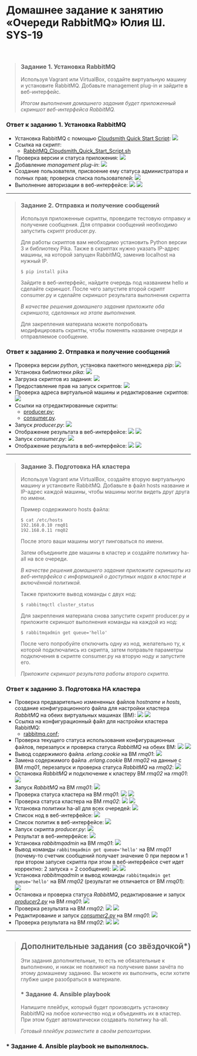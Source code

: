 # Домашнее задание к занятию «Очереди RabbitMQ» Юлия Ш. SYS-19
$~$
> ### Задание 1. Установка RabbitMQ
> 
> Используя Vagrant или VirtualBox, создайте виртуальную машину и установите RabbitMQ.
> Добавьте management plug-in и зайдите в веб-интерфейс.
> 
> *Итогом выполнения домашнего задания будет приложенный скриншот веб-интерфейса RabbitMQ.*
> 
### Ответ к заданию 1. Установка RabbitMQ
* Установка RabbitMQ с помощью [Cloudsmith Quick Start Script](https://www.rabbitmq.com/install-debian.html#apt-quick-start-cloudsmith):
![](img/sysdb-4.1.1.png)
* Ссылка на скрипт:
  - [RabbitMQ_Cloudsmith_Quick_Start_Script.sh](conf/sysdb-4/RabbitMQ_Cloudsmith_Quick_Start_Script.sh)
* Проверка версии и статуса приложения:
![](img/sysdb-4.1.2.png)
* Добавление *management plug-in*:
![](img/sysdb-4.1.3.png)
* Создание пользователя, присвоение ему статуса администратора и полных прав; проверка списка пользователей:
![](img/sysdb-4.1.4.png)
* Выполнение авторизации в веб-интерфейсе:
![](img/sysdb-4.1.5.png)
![](img/sysdb-4.1.6.png)
---
> ### Задание 2. Отправка и получение сообщений
> 
> Используя приложенные скрипты, проведите тестовую отправку и получение сообщения.
> Для отправки сообщений необходимо запустить скрипт producer.py.
> 
> Для работы скриптов вам необходимо установить Python версии 3 и библиотеку Pika.
> Также в скриптах нужно указать IP-адрес машины, на которой запущен RabbitMQ, заменив localhost на нужный IP.
> 
> ```shell script
> $ pip install pika
> ```
> 
> Зайдите в веб-интерфейс, найдите очередь под названием hello и сделайте скриншот.
> После чего запустите второй скрипт consumer.py и сделайте скриншот результата выполнения скрипта
> 
> *В качестве решения домашнего задания приложите оба скриншота, сделанных на этапе выполнения.*
> 
> Для закрепления материала можете попробовать модифицировать скрипты, чтобы поменять название очереди и отправляемое сообщение.
> 
### Ответ к заданию 2. Отправка и получение сообщений
* Проверка версии *python*, установка пакетного менеджера *pip*:
![](img/sysdb-4.2.1.png)
* Установка библиотеки *pika*:
![](img/sysdb-4.2.2.png)
* Загрузка скриптов из задания:
![](img/sysdb-4.2.3.png)
* Предоставление прав на запуск скриптов:
![](img/sysdb-4.2.4.png)
* Проверка адреса виртуальной машины и редактирование скриптов:
![](img/sysdb-4.2.5.png)
* Ссылки на отредактированные скрипты:
  - [producer.py](conf/sysdb-4/producer.py);
  - [consumer.py](conf/sysdb-4/consumer.py).
* Запуск *producer.py*:
![](img/sysdb-4.2.6.png)
* Отображение результата в веб-интерфейсе:
![](img/sysdb-4.2.7.png)
![](img/sysdb-4.2.8.png)
* Запуск *consumer.py*:
![](img/sysdb-4.2.9.png)
* Отображение результата в веб-интерфейсе:
![](img/sysdb-4.2.10.png)
![](img/sysdb-4.2.11.png)
---
> ### Задание 3. Подготовка HA кластера
> 
> Используя Vagrant или VirtualBox, создайте вторую виртуальную машину и установите RabbitMQ.
> Добавьте в файл hosts название и IP-адрес каждой машины, чтобы машины могли видеть друг друга по имени.
> 
> Пример содержимого hosts файла:
> ```shell script
> $ cat /etc/hosts
> 192.168.0.10 rmq01
> 192.168.0.11 rmq02
> ```
> После этого ваши машины могут пинговаться по имени.
> 
> Затем объедините две машины в кластер и создайте политику ha-all на все очереди.
> 
> *В качестве решения домашнего задания приложите скриншоты из веб-интерфейса с информацией о доступных нодах в кластере и включённой политикой.*
> 
> Также приложите вывод команды с двух нод:
> 
> ```shell script
> $ rabbitmqctl cluster_status
> ```
> 
> Для закрепления материала снова запустите скрипт producer.py и приложите скриншот выполнения команды на каждой из нод:
> 
> ```shell script
> $ rabbitmqadmin get queue='hello'
> ```
> 
> После чего попробуйте отключить одну из нод, желательно ту, к которой подключались из скрипта, затем поправьте параметры подключения в скрипте consumer.py на вторую ноду и запустите его.
> 
> *Приложите скриншот результата работы второго скрипта.*
> 
### Ответ к заданию 3. Подготовка HA кластера
* Проверка предварительно измененных файлов *hostname* и *hosts*, создание конфигурационного файла для настройки кластера *RabbitMQ* на обеих виртуальных машинах (ВМ):
![](img/sysdb-4.3.1.png)
![](img/sysdb-4.3.2.png)
* Ссылка на конфигурационный файл для настройки кластера RabbitMQ:
  - [rabbitmq.conf](conf/sysdb-4/rabbitmq.conf);
* Проверка текущего статуса использования конфигурационных файлов, перезапуск и проверка статуса *RabbitMQ* на обеих ВМ:
![](img/sysdb-4.3.3.png)
![](img/sysdb-4.3.4.png)
* Вывод содержимого файла *.erlang.cookie* на ВМ *rmq01*:
![](img/sysdb-4.3.5.png)
* Замена содержимого файла *.erlang.cookie* ВМ *rmq02* на данные с ВМ *rmq01*, перезапуск и проверка статуса *RabbitMQ* на *rmq02*:
![](img/sysdb-4.3.6.png)
* Остановка *RabbitMQ* и подключение к кластеру ВМ *rmq02* на *rmq01*:
![](img/sysdb-4.3.7.png)
* Запуск *RabbitMQ* на ВМ *rmq01*:
![](img/sysdb-4.3.8.png)
* Проверка статуса кластера на ВМ *rmq01*:
![](img/sysdb-4.3.9.png)
![](img/sysdb-4.3.10.png)
* Проверка статуса кластера на ВМ *rmq02*:
![](img/sysdb-4.3.11.png)
![](img/sysdb-4.3.12.png)
* Установка политики ha-all для всех очередей:
![](img/sysdb-4.3.13.png)
* Список нод в веб-интерфейсе:
![](img/sysdb-4.3.14.png)
* Список политик в веб-интерфейсе:
![](img/sysdb-4.3.15.png)
* Запуск скрипта *producer.py*:
![](img/sysdb-4.3.16.png)
* Результат в веб-интерфейсе:
![](img/sysdb-4.3.17.png)
* Установка *rabbitmqadmin* на ВМ *rmq01*:
![](img/sysdb-4.3.18.png)
* Вывод команды ```rabbitmqadmin get queue='hello'``` на ВМ *rmq01* (почему-то счетчик сообщений получает значение 0 при первом и 1 при втором запуске скрипта при этом в веб-интерфейсе счет идет корректно: 2 запуска = 2 сообщения):
![](img/sysdb-4.3.19.png)
![](img/sysdb-4.3.20.png)
* Установка *rabbitmqadmin* и вывод команды ```rabbitmqadmin get queue='hello'``` на ВМ *rmq02* (результат не отличается от ВМ *rmq01*):
![](img/sysdb-4.3.21.png)
* Остановка и проверка статуса *RabbitMQ*, редактирование и запуск [*producer2.py*](conf/sysdb-4/producer2.py) на ВМ *rmq01*:
![](img/sysdb-4.3.22.png)
* Проверка результата на ВМ *rmq02*:
![](img/sysdb-4.3.23.png)
![](img/sysdb-4.3.24.png)
* Редактирование и запуск [*consumer2.py*](conf/sysdb-4/consumer2.py) на ВМ *rmq01*:
![](img/sysdb-4.3.25.png)
* Проверка результата на ВМ *rmq02*:
![](img/sysdb-4.3.26.png)
![](img/sysdb-4.3.27.png)
---
> ## Дополнительные задания (со звёздочкой*)
> Эти задания дополнительные, то есть не обязательные к выполнению, и никак не повлияют на получение вами зачёта по этому домашнему заданию. Вы можете их выполнить, если хотите глубже шире разобраться в материале.
> 
> ### * Задание 4. Ansible playbook
> 
> Напишите плейбук, который будет производить установку RabbitMQ на любое количество нод и объединять их в кластер.
> При этом будет автоматически создавать политику ha-all.
> 
> *Готовый плейбук разместите в своём репозитории.*
>
### * Задание 4. Ansible playbook не выполнялось.
